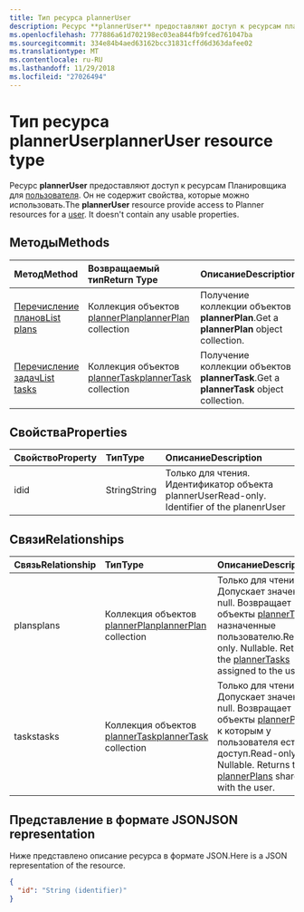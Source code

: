 ```yaml
---
title: Тип ресурса plannerUser
description: Ресурс **plannerUser** предоставляют доступ к ресурсам планировщик работы для пользователя. Он не содержит какие-либо можно использовать свойства.
ms.openlocfilehash: 777886a61d702198ec03ea844fb9fced761047ba
ms.sourcegitcommit: 334e84b4aed63162bcc31831cffd6d363dafee02
ms.translationtype: MT
ms.contentlocale: ru-RU
ms.lasthandoff: 11/29/2018
ms.locfileid: "27026494"
---
```

# <a name="planneruser-resource-type"></a><span data-ttu-id="13c0a-104">Тип ресурса plannerUser</span><span class="sxs-lookup"><span data-stu-id="13c0a-104">plannerUser resource type</span></span>

<span data-ttu-id="13c0a-p102">Ресурс **plannerUser** предоставляют доступ к ресурсам Планировщика для [пользователя](user.md). Он не содержит свойства, которые можно использовать.</span><span class="sxs-lookup"><span data-stu-id="13c0a-p102">The **plannerUser** resource provide access to Planner resources for a [user](user.md). It doesn't contain any usable properties.</span></span>


## <a name="methods"></a><span data-ttu-id="13c0a-107">Методы</span><span class="sxs-lookup"><span data-stu-id="13c0a-107">Methods</span></span>

| <span data-ttu-id="13c0a-108">Метод</span><span class="sxs-lookup"><span data-stu-id="13c0a-108">Method</span></span>           | <span data-ttu-id="13c0a-109">Возвращаемый тип</span><span class="sxs-lookup"><span data-stu-id="13c0a-109">Return Type</span></span>    |<span data-ttu-id="13c0a-110">Описание</span><span class="sxs-lookup"><span data-stu-id="13c0a-110">Description</span></span>|
|:---------------|:--------|:----------|
|[<span data-ttu-id="13c0a-111">Перечисление планов</span><span class="sxs-lookup"><span data-stu-id="13c0a-111">List plans</span></span>](../api/planneruser-list-plans.md) |<span data-ttu-id="13c0a-112">Коллекция объектов [plannerPlan](plannerplan.md)</span><span class="sxs-lookup"><span data-stu-id="13c0a-112">[plannerPlan](plannerplan.md) collection</span></span>| <span data-ttu-id="13c0a-113">Получение коллекции объектов **plannerPlan**.</span><span class="sxs-lookup"><span data-stu-id="13c0a-113">Get a **plannerPlan** object collection.</span></span>|
|[<span data-ttu-id="13c0a-114">Перечисление задач</span><span class="sxs-lookup"><span data-stu-id="13c0a-114">List tasks</span></span>](../api/planneruser-list-tasks.md) |<span data-ttu-id="13c0a-115">Коллекция объектов [plannerTask](plannertask.md)</span><span class="sxs-lookup"><span data-stu-id="13c0a-115">[plannerTask](plannertask.md) collection</span></span>| <span data-ttu-id="13c0a-116">Получение коллекции объектов **plannerTask**.</span><span class="sxs-lookup"><span data-stu-id="13c0a-116">Get a **plannerTask** object collection.</span></span>|

## <a name="properties"></a><span data-ttu-id="13c0a-117">Свойства</span><span class="sxs-lookup"><span data-stu-id="13c0a-117">Properties</span></span>
| <span data-ttu-id="13c0a-118">Свойство</span><span class="sxs-lookup"><span data-stu-id="13c0a-118">Property</span></span>     | <span data-ttu-id="13c0a-119">Тип</span><span class="sxs-lookup"><span data-stu-id="13c0a-119">Type</span></span>   |<span data-ttu-id="13c0a-120">Описание</span><span class="sxs-lookup"><span data-stu-id="13c0a-120">Description</span></span>|
|:---------------|:--------|:----------|
|<span data-ttu-id="13c0a-121">id</span><span class="sxs-lookup"><span data-stu-id="13c0a-121">id</span></span>|<span data-ttu-id="13c0a-122">String</span><span class="sxs-lookup"><span data-stu-id="13c0a-122">String</span></span>| <span data-ttu-id="13c0a-p103">Только для чтения. Идентификатор объекта plannerUser</span><span class="sxs-lookup"><span data-stu-id="13c0a-p103">Read-only. Identifier of the planenrUser</span></span>|

## <a name="relationships"></a><span data-ttu-id="13c0a-125">Связи</span><span class="sxs-lookup"><span data-stu-id="13c0a-125">Relationships</span></span>
| <span data-ttu-id="13c0a-126">Связь</span><span class="sxs-lookup"><span data-stu-id="13c0a-126">Relationship</span></span> | <span data-ttu-id="13c0a-127">Тип</span><span class="sxs-lookup"><span data-stu-id="13c0a-127">Type</span></span>   |<span data-ttu-id="13c0a-128">Описание</span><span class="sxs-lookup"><span data-stu-id="13c0a-128">Description</span></span>|
|:---------------|:--------|:----------|
|<span data-ttu-id="13c0a-129">plans</span><span class="sxs-lookup"><span data-stu-id="13c0a-129">plans</span></span>|<span data-ttu-id="13c0a-130">Коллекция объектов [plannerPlan](plannerplan.md)</span><span class="sxs-lookup"><span data-stu-id="13c0a-130">[plannerPlan](plannerplan.md) collection</span></span>| <span data-ttu-id="13c0a-p104">Только для чтения. Допускает значение null. Возвращает объекты [plannerTask](plannertask.md), назначенные пользователю.</span><span class="sxs-lookup"><span data-stu-id="13c0a-p104">Read-only. Nullable. Returns the [plannerTasks](plannertask.md) assigned to the user.</span></span>|
|<span data-ttu-id="13c0a-134">tasks</span><span class="sxs-lookup"><span data-stu-id="13c0a-134">tasks</span></span>|<span data-ttu-id="13c0a-135">Коллекция объектов [plannerTask](plannertask.md)</span><span class="sxs-lookup"><span data-stu-id="13c0a-135">[plannerTask](plannertask.md) collection</span></span>| <span data-ttu-id="13c0a-p105">Только для чтения. Допускает значение null. Возвращает объекты [plannerPlan](plannerplan.md), к которым у пользователя есть доступ.</span><span class="sxs-lookup"><span data-stu-id="13c0a-p105">Read-only. Nullable. Returns the [plannerPlans](plannerplan.md) shared with the user.</span></span>|

## <a name="json-representation"></a><span data-ttu-id="13c0a-139">Представление в формате JSON</span><span class="sxs-lookup"><span data-stu-id="13c0a-139">JSON representation</span></span>
<span data-ttu-id="13c0a-140">Ниже представлено описание ресурса в формате JSON.</span><span class="sxs-lookup"><span data-stu-id="13c0a-140">Here is a JSON representation of the resource.</span></span>

<!-- {
  "blockType": "resource",
  "baseType": "microsoft.graph.entity",
  "optionalProperties": [

  ],
  "@odata.type": "microsoft.graph.plannerUser"
}-->

```json
{
  "id": "String (identifier)"
}

```

<!-- uuid: 8fcb5dbc-d5aa-4681-8e31-b001d5168d79
2015-10-25 14:57:30 UTC -->
<!-- {
  "type": "#page.annotation",
  "description": "plannerUser resource",
  "keywords": "",
  "section": "documentation",
  "tocPath": ""
}-->